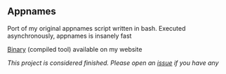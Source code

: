 ## Appnames

Port of my original appnames script written in bash.
Executed asynchronously, appnames is insanely fast

[Binary](http://ipadkid.cf/scripts/appnames) (compiled tool) available on my website 

*This project is considered finished. Please open an [issue](https://github.com/ipadkid358/appnames/issues) if you have any*
